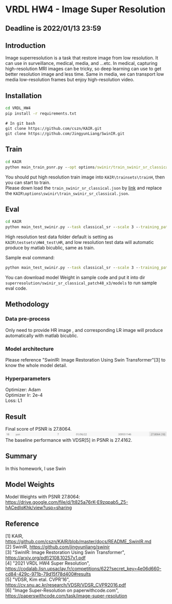 # VRDL HW4 - Image Super Resolution

## Deadline is 2022/01/13 23:59

## Introduction

Image superresolution is a task that restore image from low resolution. It can use in surveillance, medical, media, and ...etc. In medical, capturing high-resolution MRI images can be tricky, so deep learning can use to get better resolution image and less time. Same in media, we can transport low media low-resolution frames but enjoy high-resolution video.

## Installation

```cmd
cd VRDL_HW4
pip install -r requirements.txt
```

```git bash
# In git bash
git clone https://github.com/cszn/KAIR.git
git clone https://github.com/JingyunLiang/SwinIR.git
```

## Train

```cmd
cd KAIR
python main_train_psnr.py --opt options/swinir/train_swinir_sr_classical.json
```

You should put high resolution train image into `KAIR\trainsets\trainH`, then you can start to train.  
Please down load the `train_swinir_sr_classical.json` by [link](https://drive.google.com/file/d/18_s6cgUi8R8JhTXt_pFgBbCtRK1DPOti/view?usp=sharing) and replace the `KAIR\options\swinir\train_swinir_sr_classical.json`.

## Eval

```cmd
cd KAIR
python main_test_swinir.py --task classical_sr --scale 3 --training_patch_size 48 --model_path <model path> --folder_gt <high resolution test data folder>
```

High resolution test data folder default is setting as `KAIR\testsets\HW4_test\HR`, and low resolution test data will automatic produce by matlab bicublic, same as train.

Sample eval command:  

```cmd
python main_test_swinir.py --task classical_sr --scale 3 --training_patch_size 48 --model_path superresolution/swinir_sr_classical_patch48_x3/models/61500_G.pth --folder_lq testsets/HW4_test/LR_bicubic/X3 --folder_gt testsets/HW4_test/HR_sample
```

You can download model Weight in sample code and put it into dir `superresolution/swinir_sr_classical_patch48_x3/models` to run sample eval code.

## Methodology

### Data pre-process

Only need to provide HR image , and corresponding LR image will produce automatically with matlab bicublic.

### Model architecture

Please reference "SwinIR: Image Restoration Using Swin Transformer"[3] to know the whole model detail.

### Hyperparameters

Optimizer: Adam  
Optimizer lr: 2e-4  
Loss: L1

## Result

Final score of PSNR is 27.8064.
![Final score of PSNR is 27.8064](readme_img/Final_score.png)
The baseline performance with VDSR[5] in PSNR is 27.4162.

## Summary

In this homework, I use Swin

## Model Weights

Model Weights with PSNR 27.8064: <https://drive.google.com/file/d/1t825a76rK-E9zqpab5_Z5-hACedIqKhk/view?usp=sharing>

## Reference

[1] KAIR, <https://github.com/cszn/KAIR/blob/master/docs/README_SwinIR.md>  
[2] SwinIR, <https://github.com/jingyunliang/swinir>  
[3] "SwinIR: Image Restoration Using Swin Transformer", <https://arxiv.org/pdf/2108.10257v1.pdf>  
[4] "2021 VRDL HW4 Super Resolution", <https://codalab.lisn.upsaclay.fr/competitions/622?secret_key=4e06d660-cd84-429c-971b-79d15f78d400#results>  
[5] "VDSR, Kim etal. CVPR’16", <https://cv.snu.ac.kr/research/VDSR/VDSR_CVPR2016.pdf>  
[6] "Image Super-Resolution on paperwithcode.com", <https://paperswithcode.com/task/image-super-resolution>
